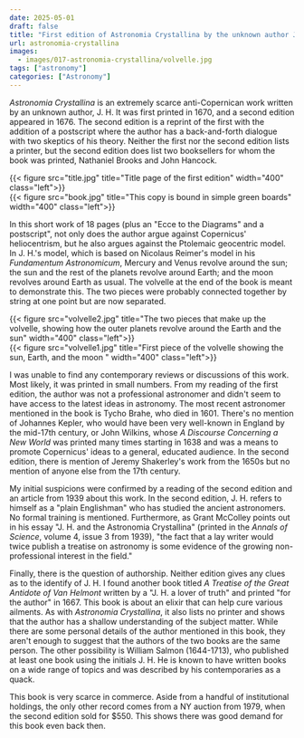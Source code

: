 ```yaml
---
date: 2025-05-01
draft: false
title: "First edition of Astronomia Crystallina by the unknown author J. H. (1670)"
url: astronomia-crystallina
images:
  - images/017-astronomia-crystallina/volvelle.jpg
tags: ["astronomy"]
categories: ["Astronomy"]
---
```


*Astronomia Crystallina* is an extremely scarce anti-Copernican work written by an unknown author, J. H. It was first printed in 1670, and a second edition appeared in 1676. The second edition is a reprint of the first with the addition of a postscript where the author has a back-and-forth dialogue with two skeptics of his theory. Neither the first nor the second edition lists a printer, but the second edition does list two booksellers for whom the book was printed, Nathaniel Brooks and John Hancock.

{{< figure src="title.jpg" title="Title page of the first edition" width="400" class="left">}}\
{{< figure src="book.jpg" title="This copy is bound in simple green boards" width="400" class="left">}}

In this short work of 18 pages (plus an "Ecce to the Diagrams" and a postscript", not only does the author argue against Copernicus' heliocentrism, but he also argues against the Ptolemaic geocentric model. In J. H.'s model, which is based on Nicolaus Reimer's model in his *Fundamentum Astronomicum*, Mercury and Venus revolve around the sun; the sun and the rest of the planets revolve around Earth; and the moon revolves around Earth as usual. The volvelle at the end of the book is meant to demonstrate this. The two pieces were probably connected together by string at one point but are now separated.

{{< figure src="volvelle2.jpg" title="The two pieces that make up the volvelle, showing how the outer planets revolve around the Earth and the sun" width="400" class="left">}}\
{{< figure src="volvelle1.jpg" title="First piece of the volvelle showing the sun, Earth, and the moon " width="400" class="left">}}

I was unable to find any contemporary reviews or discussions of this work. Most likely, it was printed in small numbers. From my reading of the first edition, the author was not a professional astronomer and didn't seem to have access to the latest ideas in astronomy. The most recent astronomer mentioned in the book is Tycho Brahe, who died in 1601. There's no mention of Johannes Kepler, who would have been very well-known in England by the mid-17th century, or John Wilkins, whose *A Discourse Concerning a New World* was printed many times starting in 1638 and was a means to promote Copernicus' ideas to a general, educated audience. In the second edition, there is mention of Jeremy Shakerley's work from the 1650s but no mention of anyone else from the 17th century.

My initial suspicions were confirmed by a reading of the second edition and an article from 1939 about this work. In the second edition, J. H. refers to himself as a "plain Englishman" who has studied the ancient astronomers. No formal training is mentioned. Furthermore, as Grant McColley points out in his essay "J. H. and the Astronomia Crystallina" (printed in the *Annals of Science*, volume 4, issue 3 from 1939), "the fact that a lay writer would twice publish a treatise on astronomy is some evidence of the growing non-professional interest in the field."

Finally, there is the question of authorship. Neither edition gives any clues as to the identify of J. H. I found another book titled *A Treatise of the Great Antidote of Van Helmont* written by a "J. H. a lover of truth" and printed "for the author" in 1667. This book is about an elixir that can help cure various ailments. As with *Astronomia Crystallina*, it also lists no printer and shows that the author has a shallow understanding of the subject matter. While there are some personal details of the author mentioned in this book, they aren't enough to suggest that the authors of the two books are the same person. The other possibility is William Salmon (1644-1713), who published at least one book using the initials J. H. He is known to have written books on a wide range of topics and was described by his contemporaries as a quack.

This book is very scarce in commerce. Aside from a handful of institutional holdings, the only other record comes from a NY auction from 1979, when the second edition sold for $550. This shows there was good demand for this book even back then.